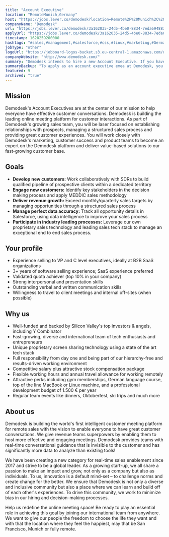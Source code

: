 ```yaml
---
title: "Account Executive"
location: "RemoteMunich,Germany"
host: "https://jobs.lever.co/demodesk?location=Remote%2F%20Munich%2C%20Germany"
companyName: "Demodesk"
url: "https://jobs.lever.co/demodesk/3a162035-24d5-4be0-8834-7eda69488398"
applyUrl: "https://jobs.lever.co/demodesk/3a162035-24d5-4be0-8834-7eda69488398/apply"
timestamp: 1620259200000
hashtags: "#sales,#management,#salesforce,#css,#linux,#marketing,#German"
jobType: "other"
logoUrl: "https://jobboard-logos-bucket.s3.eu-central-1.amazonaws.com/demodesk"
companyWebsite: "http://www.demodesk.com/"
summary: "Demodesk intends to hire a new Account Executive. If you have 3+ years of software selling experience, consider applying."
summaryBackup: "To apply as an account executive emea at Demodesk, you preferably need to have some knowledge of: #sales, #management, #css."
featured: 9
archived: "true"
---
```


## Mission

Demodesk's Account Executives are at the center of our mission to help everyone have effective customer conversations. Demodesk is building the leading online meeting platform for customer interactions. As part of Demodesk's growing sales team, you will be laser focused on establishing relationships with prospects, managing a structured sales process and providing great customer experiences. You will work closely with Demodesk's marketing, customer success and product teams to become an expert on the Demodesk platform and deliver value-based solutions to our fast-growing customer base.

## Goals

*   **Develop new customers:** Work collaboratively with SDRs to build qualified pipeline of prospective clients within a dedicated territory
*   **Engage new customers:** Identify key stakeholders in the decision making process and apply MEDDIC sales methodology
*   **Deliver revenue growth:** Exceed monthly/quarterly sales targets by managing opportunities through a structured sales process
*   **Manage perfect data accuracy:** Track all opportunity details in Salesforce, using data intelligence to improve your sales process
*   **Participate in industry leading processes:** Leverage our own proprietary sales technology and leading sales tech stack to manage an exceptional end to end sales process.

## Your profile

*   Experience selling to VP and C level executives, ideally at B2B SaaS organizations
*   3+ years of software selling experience; SaaS experience preferred
*   Validated quota achiever (top 10% in your company)
*   Strong interpersonal and presentation skills
*   Outstanding verbal and written communication skills
*   Willingness to travel to client meetings and internal off-sites (when possible) 

## Why us

*   Well-funded and backed by Silicon Valley's top investors & angels, including Y Combinator
*   Fast-growing, diverse and international team of tech enthusiasts and entrepreneurs
*   Unique proprietary screen sharing technology using a state of the art tech stack
*   Full responsibility from day one and being part of our hierarchy-free and results-driven working environment
*   Competitive salary plus attractive stock compensation package
*   Flexible working hours and annual travel allowance for working remotely
*   Attractive perks including gym memberships, German language course, top of the line MacBook or Linux machine, and a professional development budget of 1.500 € per year
*   Regular team events like dinners, Oktoberfest, ski trips and much more

## About us

Demodesk is building the world's first intelligent customer meeting platform for remote sales with the vision to enable everyone to have great customer conversations. We give revenue teams superpowers by enabling them to host more effective and engaging meetings. Demodesk provides teams with real-time conversational guidance that is invisible to the customer and has significantly more data to analyze than existing tools! 

We have been creating a new category for real-time sales enablement since 2017 and strive to be a global leader. As a growing start-up, we all share a passion to make an impact and grow, not only as a company but also as individuals. To us, innovation is a default mind-set – to challenge norms and create change for the better. We ensure that Demodesk is not only a diverse and inclusive community but also a place where we can learn and build off of each other's experiences. To drive this community, we work to minimize bias in our hiring and decision-making processes.

Help us redefine the online meeting space! Be ready to play an essential role in achieving this goal by joining our international team from anywhere. We want to give our people the freedom to choose the life they want and with that the location where they feel the happiest, may that be San Francisco, Munich or fully remote.
